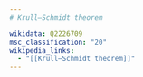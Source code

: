 ```yaml
---
# Krull–Schmidt theorem

wikidata: Q2226709
msc_classification: "20"
wikipedia_links:
  - "[[Krull–Schmidt theorem]]"
---
```

